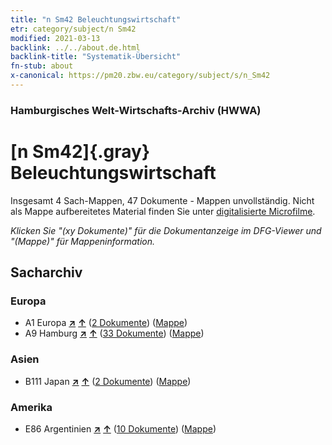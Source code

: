 ```yaml
---
title: "n Sm42 Beleuchtungswirtschaft"
etr: category/subject/n Sm42
modified: 2021-03-13
backlink: ../../about.de.html
backlink-title: "Systematik-Übersicht"
fn-stub: about
x-canonical: https://pm20.zbw.eu/category/subject/s/n_Sm42
---
```


### Hamburgisches Welt-Wirtschafts-Archiv (HWWA)
# [n Sm42]{.gray}&#8201; Beleuchtungswirtschaft&#160; 




Insgesamt 4 Sach-Mappen, 47 Dokumente - Mappen unvollständig.
Nicht als Mappe aufbereitetes Material finden Sie unter [digitalisierte Microfilme](/film/h1_sh.de.html).

_Klicken Sie "(xy Dokumente)" für die Dokumentanzeige im DFG-Viewer und "(Mappe)" für Mappeninformation._

## Sacharchiv




### Europa

- A1 Europa [**&nearr;**](../../../geo/i/140892/about.de.html "Europa (alle Mappen)") [**&uarr;**](../../../geo/about.de.html#A1 "Ländersystematik") (<a href="https://pm20.zbw.eu/dfgview/sh/140892,145846" title="über: Europa : Beleuchtungswirtschaft" target="_blank">2 Dokumente</a>) ([Mappe](../../../../folder/sh/1408xx/140892/1458xx/145846/about.de.html))
- A9 Hamburg [**&nearr;**](../../../geo/i/140905/about.de.html "Hamburg (alle Mappen)") [**&uarr;**](../../../geo/about.de.html#A9 "Ländersystematik") (<a href="https://pm20.zbw.eu/dfgview/sh/140905,145846" title="über: Hamburg : Beleuchtungswirtschaft" target="_blank">33 Dokumente</a>) ([Mappe](../../../../folder/sh/1409xx/140905/1458xx/145846/about.de.html))

### Asien

- B111 Japan [**&nearr;**](../../../geo/i/141272/about.de.html "Japan (alle Mappen)") [**&uarr;**](../../../geo/about.de.html#B111 "Ländersystematik") (<a href="https://pm20.zbw.eu/dfgview/sh/141272,145846" title="über: Japan : Beleuchtungswirtschaft" target="_blank">2 Dokumente</a>) ([Mappe](../../../../folder/sh/1412xx/141272/1458xx/145846/about.de.html))

### Amerika

- E86 Argentinien [**&nearr;**](../../../geo/i/141692/about.de.html "Argentinien (alle Mappen)") [**&uarr;**](../../../geo/about.de.html#E86 "Ländersystematik") (<a href="https://pm20.zbw.eu/dfgview/sh/141692,145846" title="über: Argentinien : Beleuchtungswirtschaft" target="_blank">10 Dokumente</a>) ([Mappe](../../../../folder/sh/1416xx/141692/1458xx/145846/about.de.html))


